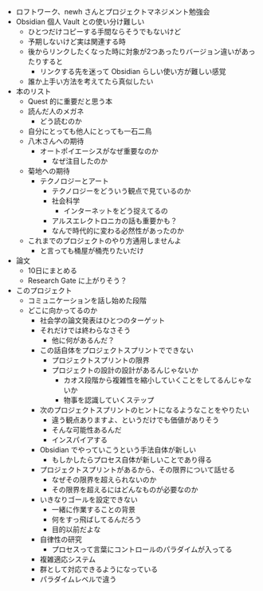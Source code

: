 - ロフトワーク、newh さんとプロジェクトマネジメント勉強会
- Obsidian 個人 Vault との使い分け難しい
	- ひとつだけコピーする手間ならそうでもないけど
	- 予期しないけど実は関連する時
	- 後からリンクしたくなった時に対象が2つあったりバージョン違いがあったりすると
		- リンクする先を迷って Obsidian らしい使い方が難しい感覚
	- 誰か上手い方法を考えてたら真似したい
- 本のリスト
	- Quest 的に重要だと思う本
	- 読んだ人のメガネ
		- どう読むのか
	- 自分にとっても他人にとっても一石二鳥
	- 八木さんへの期待
		- オートポイエーシスがなぜ重要なのか
			- なぜ注目したのか
	- 菊地への期待
		- テクノロジーとアート
			- テクノロジーをどういう観点で見ているのか
			- 社会科学
				- インターネットをどう捉えてるの
			- アルスエレクトロニカの話も重要かも？
			- なんで時代的に変わる必然性があったのか
	- これまでのプロジェクトのやり方通用しませんよ
		- と言っても桶屋が桶売りたいだけ
- 論文
	- 10日にまとめる
	- Research Gate に上がりそう？
- このプロジェクト
	- コミュニケーションを話し始めた段階
	- どこに向かってるのか
		- 社会学の論文発表はひとつのターゲット
		- それだけでは終わらなさそう
			- 他に何があるんだ？
		- この話自体をプロジェクトスプリントでできない
			- プロジェクトスプリントの限界
			- プロジェクトの設計の設計があるんじゃないか
				- カオス段階から複雑性を縮小していくことをしてるんじゃないか
				- 物事を認識していくステップ
		- 次のプロジェクトスプリントのヒントになるようなことをやりたい
			- 違う観点ありますよ、というだけでも価値がありそう
			- そんな可能性あるんだ
			- インスパイアする
		- Obsidian でやっていこうという手法自体が新しい
			- もしかしたらプロセス自体が新しいことであり得る
		- プロジェクトスプリントがあるから、その限界について話せる
			- なぜその限界を超えられないのか
			- その限界を超えるにはどんなものが必要なのか
		- いきなりゴールを設定できない
			- 一緒に作業することの背景
			- 何をすっ飛ばしてるんだろう
			- 目的以前だよな
		- 自律性の研究
			- プロセスって言葉にコントロールのパラダイムが入ってる
		- 複雑適応システム
		- 群として対応できるようになっている
		- パラダイムレベルで違う
